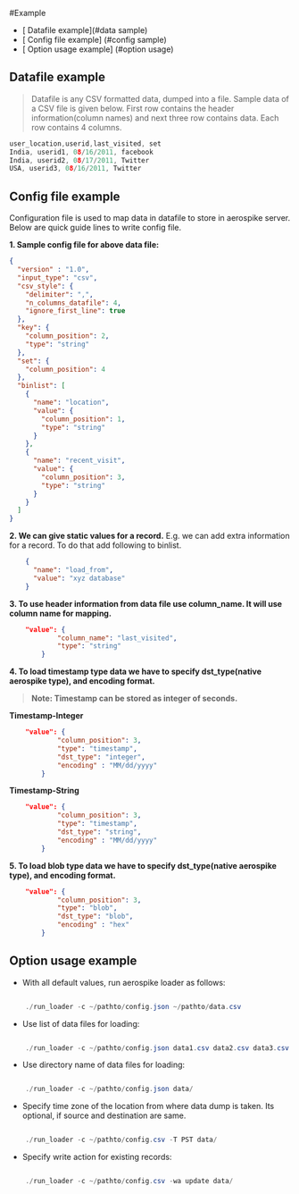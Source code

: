 #Example

- [ Datafile example](#data sample)
- [ Config file example] (#config sample)
- [ Option usage example] (#option usage)


<a name="data sample"></a>
## Datafile example
> Datafile is any CSV formatted data, dumped into a file. Sample data of a CSV file is given below. First row contains the header information(column names) and next three row contains data. Each row contains 4 columns. 

```c
user_location,userid,last_visited, set
India, userid1, 08/16/2011, facebook
India, userid2, 08/17/2011, Twitter
USA, userid3, 08/16/2011, Twitter
```


<a name="config sample"></a>
## Config file example
Configuration file is used to map data in datafile to store in aerospike server. Below are quick guide lines to write config file.

**1. Sample config file for above data file:**

```json
{
  "version" : "1.0",
  "input_type": "csv",
  "csv_style": {
    "delimiter": ",",
    "n_columns_datafile": 4,
    "ignore_first_line": true
  },
  "key": {
    "column_position": 2,
    "type": "string"
  },
  "set": {
    "column_position": 4
  },
  "binlist": [
    {
      "name": "location",
      "value": {
        "column_position": 1,
        "type": "string"
      }
    },
    {
      "name": "recent_visit",
      "value": {
        "column_position": 3,
        "type": "string"
      }
    }
  ]
}
```

**2. We can give static values for a record.**
E.g. we can add extra information for a record. To do that add following to binlist.

```json
    {
      "name": "load_from",
      "value": "xyz database"
    }
```

**3. To use header information from data file use column_name. It will use column name for mapping.**

```json
	"value": {
            "column_name": "last_visited",
            "type": "string"
      	}
```
**4. To load timestamp type data we have to specify dst_type(native aerospike type), and encoding format.**
>  **Note: Timestamp can be stored as integer of seconds.**

**Timestamp-Integer**

```json
	"value": {
            "column_position": 3,
            "type": "timestamp",
            "dst_type": "integer",
            "encoding" : "MM/dd/yyyy"
        }
```

**Timestamp-String**

```json
	"value": {
            "column_position": 3,
            "type": "timestamp",
            "dst_type": "string",
            "encoding" : "MM/dd/yyyy"
        }
```

**5. To load blob type data we have to specify dst_type(native aerospike type), and encoding format.**

```json
	"value": {
            "column_position": 3,
            "type": "blob",
            "dst_type": "blob",
            "encoding" : "hex"
        }
```

<a name="option usage"></a>
## Option usage example


* With all default values, run aerospike loader as follows:

```java

	./run_loader -c ~/pathto/config.json ~/pathto/data.csv

```

* Use list of data files for loading:

```java

	./run_loader -c ~/pathto/config.json data1.csv data2.csv data3.csv

```

* Use directory name of data files for loading:

```java

	./run_loader -c ~/pathto/config.json data/

```
* Specify time zone of the location from where data dump is taken. Its optional, if source and destination are same.

```java

	./run_loader -c ~/pathto/config.csv -T PST data/

```

* Specify write action for existing records:

```java

	./run_loader -c ~/pathto/config.csv -wa update data/

```

